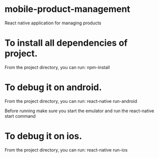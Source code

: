 # mobile-product-management
React native application for managing products


# To install all dependencies of project.
From the project directory, you can run: npm-install 


# To debug it on android.
From the project directory, you can run: react-native run-android 

Before running make sure you start the emulator and run the react-native start command

# To debug it on ios.
From the project directory, you can run: react-native run-ios 

